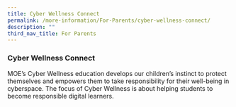 ```yaml
---
title: Cyber Wellness Connect
permalink: /more-information/For-Parents/cyber-wellness-connect/
description: ""
third_nav_title: For Parents
---
```

### **Cyber Wellness Connect**

MOE’s Cyber Wellness education develops our children’s instinct to protect themselves and empowers them to take responsibility for their well-being in cyberspace. The focus of Cyber Wellness is about helping students to become responsible digital learners.

